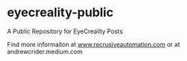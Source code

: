 # eyecreality-public
 A Public Repository for EyeCreality Posts

 Find more informaiton at www.recrusiveautomation.com or at andrewcrider.medium.com
